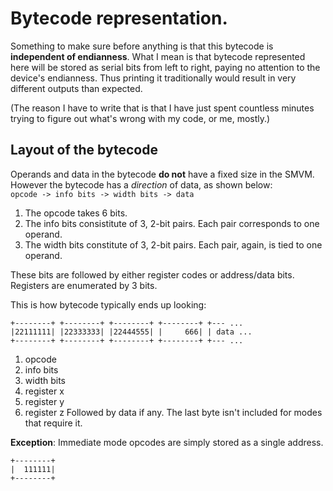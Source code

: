 # Bytecode representation.

Something to make sure before anything is that this bytecode is
**independent of endianness**. What I mean is that bytecode represented
here will be stored as serial bits from left to right, paying no attention
to the device's endianness. Thus printing it traditionally would result in
very different outputs than expected.

(The reason I have to write that is that I have just spent countless minutes
trying to figure out what's wrong with my code, or me, mostly.)

## Layout of the bytecode
Operands and data in the bytecode **do not** have a fixed size in the SMVM.
However the bytecode has a _direction_ of data, as shown below:  
`opcode -> info bits -> width bits -> data`

1. The opcode takes 6 bits.
2. The info bits consistitute of 3, 2-bit pairs. Each pair corresponds to one
operand.
3. The width bits constitute of 3, 2-bit pairs. Each pair, again, is tied to
one operand.

These bits are followed by either register codes or address/data bits.
Registers are enumerated by 3 bits.

This is how bytecode typically ends up looking:
```
+--------+ +--------+ +--------+ +--------+ +--- ...
|22111111| |22333333| |22444555| |     666| | data ...
+--------+ +--------+ +--------+ +--------+ +--- ...
```
1. opcode
2. info bits
3. width bits
4. register x
5. register y
6. register z
Followed by data if any. The last byte isn't included for modes that require it.

**Exception**: Immediate mode opcodes are simply stored as a single address.
```
+--------+
|  111111|
+--------+
```

<!-- # Register
# Indirect addressing mode:
```
+-+----+-+  +---+----+  +-+-+----+
|00000011|  |12233333|  |22244444|
+-+----+-+  +---+----+  +-+-+----+
```
0 - op code
1 - mode of operation (00 or 10)
2 - register or nothing
3 - register
4 - register

**Example**: `add a b c` translates to `a = b + c`. Or `add a b [c]`
translates to `a = b + [c]`.

# Immediate/Direct addressing mode:
```
+-+----+-+  +---+----+  +--------+  +--------+
|00000011|  |12233333|  |xxx44222|  |55555555|
+-+----+-+  +---+----+  +--------+  +--------+

+--------+  +--------+  +--------+  +-------
|55555555|  |55555555|  |55555555|  |555555...
+--------+  +--------+  +--------+  +-------
```
0. op code
1. mode of operation (01 or 11)
2. register or nothing
3. register
4. width of memory
5. data (8/16/32/64 bit for int, 32/64 bit for float)
OR memory address (64 bit)

**Example**: `add a b 32` translates to `a = b + 32`. Or `add a b [32]`
translates to `a = b + [32]`.

# Implicit mode instructions:
```
+-----+--+
|xx000000|
+-----+--+
```

0. op code

There is no need for mode here since the op code is enough.

# The reverse mode bit.

The reverse mode bit only works for direct and indirect addressing modes.
The isolated bit of the mode bits is referred to as the reverse mode bit.
If the reverse bit is 1, when the instructios are in such a manner:
- `add [a] b c` as opposed to `add a b [c]`
- `add [32] b c`
- `mov [a] b` as opposed to `mov a [b]`
- `mov [32] b`
and so on.

The reason behind its naming is that the bytecode for `mov a [b]` and
`mov [b] a` is identical, the only difference being the reverse mode bit.

# Endianness
TODO, lots to say here. ~~Lots of pain.~~ -->
